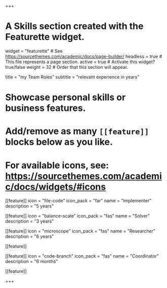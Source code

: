+++
# A Skills section created with the Featurette widget.
widget = "featurette"  # See https://sourcethemes.com/academic/docs/page-builder/
headless = true  # This file represents a page section.
active = true  # Activate this widget? true/false
weight = 32  # Order that this section will appear.

title = "my Team Roles"
subtitle = "relevant experience in years"

# Showcase personal skills or business features.
# 
# Add/remove as many `[[feature]]` blocks below as you like.
# 
# For available icons, see: https://sourcethemes.com/academic/docs/widgets/#icons

[[feature]]
  icon = "file-code"
  icon_pack = "far"
  name = "Implementer"
  description = "5 years"
  
[[feature]]
  icon = "balance-scale"
  icon_pack = "fas"
  name = "Solver"
  description = "3 years"  

[[feature]]
  icon = "microscope"
  icon_pack = "fas"
  name = "Researcher"
  description = "6 years"

[[feature]]

[[feature]]
  icon = "code-branch"
  icon_pack = "fas"
  name = "Coordinator"
  description = "6 months"

[[feature]]

+++
